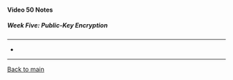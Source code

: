 #### Video 50 Notes

##### Week Five: Public-Key Encryption
---
- 

---

[Back to main](https://github.com/rot0xd/Coursera/blob/master/Cryptography/I/README.md)

